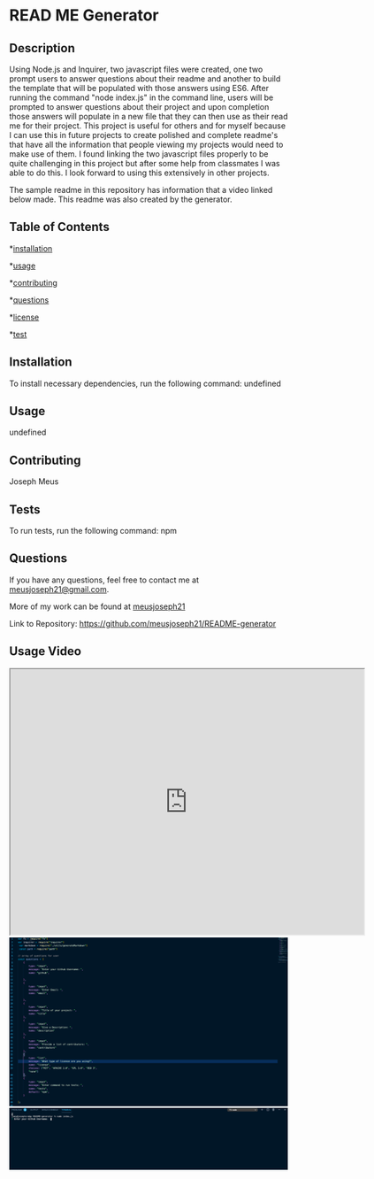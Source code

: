 # READ ME Generator 

  ## Description

  Using Node.js and Inquirer, two javascript files were created, one two prompt users to answer questions about their readme and another to build the template that will be populated with those answers using ES6. After running the command "node index.js" in the command line, users will be prompted to answer questions about their project and upon completion those answers will populate in a new file that they can then use as their read me for their project. This project is useful for others and for myself because I can use this in future projects to create polished and complete readme's that have all the information that people viewing my projects would need to make use of them. I found linking the two javascript files properly to be quite challenging in this project but after some help from classmates I was able to do this. I look forward to using this extensively in other projects.

  The sample readme in this repository has information that a video linked below made. This readme was also created by the generator. 
  

  ## Table of Contents

  *[installation](#installation)

  *[usage](#usage)

  *[contributing](#contributing)

  *[questions](#questions)

  *[license](#license)

  *[test](#test)

  ## Installation

  To install necessary dependencies, run the following command: undefined

  ## Usage

  undefined

  ## Contributing 
  Joseph Meus

  

  ## Tests 

  To run tests, run the following command:
  npm

  ## Questions 

  If you have any questions, feel free to contact me at meusjoseph21@gmail.com. 

  More of my work can be found at [meusjoseph21](https://github/com/meusjoseph21)


  Link to Repository: https://github.com/meusjoseph21/README-generator


  ## Usage Video 

   <iframe src="https://drive.google.com/file/d/16mg1IClgn2kBL0FhGqYPt-1h5J3PMTM5/preview" width="640" height="480"></iframe>

  <img src  = "./assets/images/image.jpg">

   <img src  = "./assets/images/image2.png">
